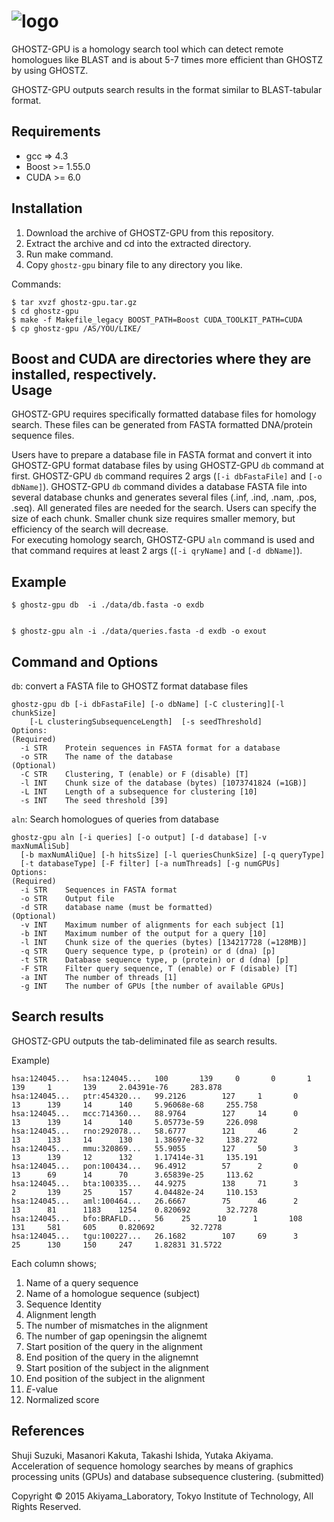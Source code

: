 
![logo](http://www.bi.cs.titech.ac.jp/ghostz-gpu/ghostzgpu-logo.png)
======

GHOSTZ-GPU is a homology search tool which can detect remote homologues like BLAST and is about 5-7 times more efficient than GHOSTZ by using GHOSTZ. 

GHOSTZ-GPU outputs search results in the format similar to BLAST-tabular format.


Requirements
------------
- gcc => 4.3
- Boost >= 1.55.0
- CUDA >= 6.0


Installation
------------
1. Download the archive of GHOSTZ-GPU from this repository.
2. Extract the archive and cd into the extracted directory.
3. Run make command.
4. Copy `ghostz-gpu` binary file to any directory you like.

Commands:

    $ tar xvzf ghostz-gpu.tar.gz
    $ cd ghostz-gpu
    $ make -f Makefile_legacy BOOST_PATH=Boost CUDA_TOOLKIT_PATH=CUDA
    $ cp ghostz-gpu /AS/YOU/LIKE/


Boost and CUDA are directories where they are installed, respectively.
​    
Usage
-----
GHOSTZ-GPU requires specifically formatted database files for homology search. These files can be generated from FASTA formatted DNA/protein sequence files. 

Users have to prepare a database file in FASTA format and convert it into GHOSTZ-GPU format database files by using GHOSTZ-GPU `db` command at first. GHOSTZ-GPU `db` command requires 2 args (`[-i dbFastaFile]` and `[-o dbName]`). GHOSTZ-GPU `db` command divides a database FASTA file into several database chunks and generates several files (.inf, .ind, .nam, .pos, .seq). All generated files are needed for the search. Users can specify the size of each chunk. Smaller chunk size requires smaller memory, but efficiency of the search will decrease.  
For executing homology search, GHOSTZ-GPU `aln` command is used and that command requires at least 2 args (`[-i qryName]` and `[-d dbName]`).


Example
-------

    $ ghostz-gpu db  -i ./data/db.fasta -o exdb


    $ ghostz-gpu aln -i ./data/queries.fasta -d exdb -o exout

Command and Options
-------------------
`db`: convert a FASTA file to GHOSTZ format database files

    ghostz-gpu db [-i dbFastaFile] [-o dbName] [-C clustering][-l chunkSize]
        [-L clusteringSubsequenceLength]  [-s seedThreshold]
    Options:
    (Required)
      -i STR    Protein sequences in FASTA format for a database
      -o STR    The name of the database
    (Optional)
      -C STR    Clustering, T (enable) or F (disable) [T]
      -l INT    Chunk size of the database (bytes) [1073741824 (=1GB)]
      -L INT    Length of a subsequence for clustering [10]
      -s INT    The seed threshold [39]


`aln`:  Search homologues of queries from database

    ghostz-gpu aln [-i queries] [-o output] [-d database] [-v maxNumAliSub]
      [-b maxNumAliQue] [-h hitsSize] [-l queriesChunkSize] [-q queryType]
      [-t databaseType] [-F filter] [-a numThreads] [-g numGPUs]
    Options:
    (Required)
      -i STR    Sequences in FASTA format
      -o STR    Output file
      -d STR    database name (must be formatted)
    (Optional)
      -v INT    Maximum number of alignments for each subject [1]
      -b INT    Maximum number of the output for a query [10]
      -l INT    Chunk size of the queries (bytes) [134217728 (=128MB)]
      -q STR    Query sequence type, p (protein) or d (dna) [p]
      -t STR    Database sequence type, p (protein) or d (dna) [p]
      -F STR    Filter query sequence, T (enable) or F (disable) [T] 
      -a INT    The number of threads [1]
      -g INT    The number of GPUs [the number of available GPUs]


Search results
--------------
GHOSTZ-GPU outputs the tab-deliminated file as search results.

Example)

    hsa:124045...   hsa:124045...   100       139     0       0       1       139     1       139     2.04391e-76     283.878
    hsa:124045...   ptr:454320...   99.2126        127     1       0       13      139     14      140     5.96068e-68     255.758
    hsa:124045...   mcc:714360...   88.9764        127     14      0       13      139     14      140     5.05773e-59     226.098
    hsa:124045...   rno:292078...   58.6777        121     46      2       13      133     14      130     1.38697e-32     138.272
    hsa:124045...   mmu:320869...   55.9055        127     50      3       13      139     12      132     1.17414e-31     135.191
    hsa:124045...   pon:100434...   96.4912        57      2       0       13      69      14      70      3.65839e-25     113.62
    hsa:124045...   bta:100335...   44.9275        138     71      3       2       139     25      157     4.04482e-24     110.153
    hsa:124045...   aml:100464...   26.6667        75      46      2       13      81      1183    1254    0.820692        32.7278
    hsa:124045...   bfo:BRAFLD...   56    25      10      1       108     131     581     605     0.820692        32.7278
    hsa:124045...   tgu:100227...   26.1682        107     69      3       25      130     150     247     1.82831 31.5722

Each column shows;

1. Name of a query sequence
2. Name of a homologue sequence (subject)
3. Sequence Identity
4. Alignment length
5. The number of mismatches in the alignment
6. The number of gap openingsin the alignemt
7. Start position of the query in the alignment
8. End position of the query in the alignemnt
9. Start position of the subject in the alignment
10. End position of the subject in the alignment
11. *E*-value
12. Normalized score


References
----------
Shuji Suzuki, Masanori Kakuta, Takashi Ishida, Yutaka Akiyama. Acceleration of sequence homology searches by means of graphics processing units (GPUs) and database subsequence clustering. (submitted)


Copyright © 2015 Akiyama_Laboratory, Tokyo Institute of Technology, All Rights Reserved.  

